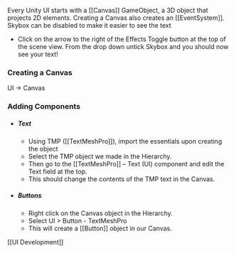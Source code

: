 Every Unity UI starts with a [[Canvas]] GameObject, a 3D object that projects 2D elements.
Creating a Canvas also creates an [[EventSystem]].
Skybox can be disabled to make it easier to see the text 
- Click on the arrow to the right of the Effects Toggle button at the top of the scene view. From the drop down untick Skybox and you should now see your text!

### Creating a Canvas
UI -> Canvas
### Adding Components 
- ##### Text
	- Using TMP ([[TextMeshPro]]), import the essentials upon creating the object
	- Select the TMP object we made in the Hierarchy. 
	- Then go to the [[TextMeshPro]] – Text (UI) component and edit the Text field at the top. 
	- This should change the contents of the TMP text in the Canvas.
- ##### Buttons
	- Right click on the Canvas object in the Hierarchy.
	- Select UI > Button - TextMeshPro
	- This will create a [[Button]] object in our Canvas.

[[UI Development]]